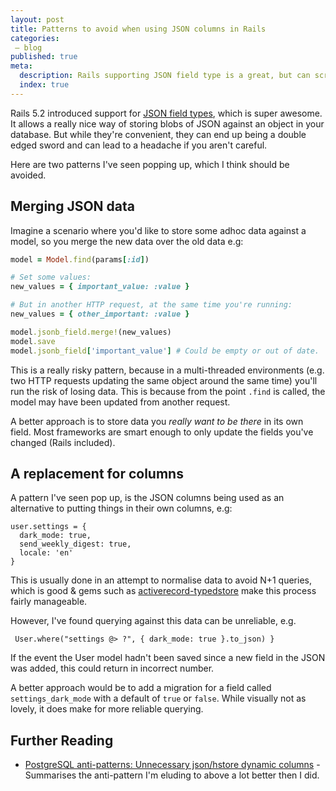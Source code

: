 ```yaml
---
layout: post
title: Patterns to avoid when using JSON columns in Rails
categories:
 – blog
published: true
meta:
  description: Rails supporting JSON field type is a great, but can screw you right over. 
  index: true
---
```



Rails 5.2 introduced support for [JSON field types](https://edgeguides.rubyonrails.org/active_record_postgresql.html#json-and-jsonb), which is super awesome. It allows a really nice way of storing blobs of JSON against an object in your database. But while they're convenient, they can end up being a double edged sword and can lead to a headache if you aren't careful.

Here are two patterns I've seen popping up, which I think should be avoided.

## Merging JSON data

Imagine a scenario where you'd like to store some adhoc data against a model, so you merge the new data over the old data e.g:


```ruby
model = Model.find(params[:id])

# Set some values:
new_values = { important_value: :value }

# But in another HTTP request, at the same time you're running:
new_values = { other_important: :value }

model.jsonb_field.merge!(new_values)
model.save
model.jsonb_field['important_value'] # Could be empty or out of date.
```

This is a really risky pattern, because in a multi-threaded environments (e.g. two HTTP requests updating the same object around the same time) you'll run the risk of losing data. This is because from the point `.find` is called, the model may have been updated from another request.

A better approach is to store data you _really want to be there_ in its own field. Most frameworks are smart enough to only update the fields you've changed (Rails included).

## A replacement for columns

A pattern I've seen pop up, is the JSON columns being used as an alternative to putting things in their own columns, e.g:

    user.settings = {
      dark_mode: true,
      send_weekly_digest: true,
      locale: 'en'
    }

This is usually done in an attempt to normalise data to avoid N+1 queries, which is good & gems such as [activerecord-typedstore](https://github.com/byroot/activerecord-typedstore) make this process fairly manageable.

However, I've found querying against this data can be unreliable, e.g.

     User.where("settings @> ?", { dark_mode: true }.to_json) }

If the event the User model hadn't been saved since a new field in the JSON was added, this could return in incorrect number.

A better approach would be to add a migration for a field called `settings_dark_mode` with a default of `true` or `false`. While visually not as lovely, it does make for more reliable querying.

## Further Reading

* [PostgreSQL anti-patterns: Unnecessary json/hstore dynamic columns](https://www.2ndquadrant.com/en/blog/postgresql-anti-patterns-unnecessary-jsonhstore-dynamic-columns/) - Summarises the anti-pattern I'm eluding to above a lot better then I did.
